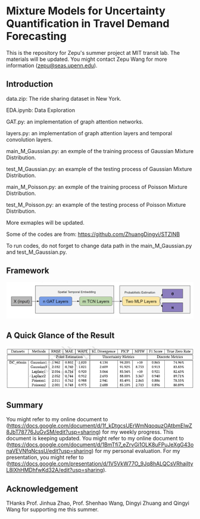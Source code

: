 # Mixture Models for Uncertainty Quantification in Travel Demand Forecasting

This is the repository for Zepu's summer project at MIT transit lab. The materials will be updated. You might contact Zepu Wang for more information (zepu@seas.upenn.edu).

## Introduction
data.zip: The ride sharing dataset in New York.

EDA.ipynb: Data Exploration

GAT.py: an implementation of graph attention networks.

layers.py: an implementation of graph attention layers and temporal convolution layers.

main_M_Gaussian.py: an exmple of the training process of Gaussian Mixture Distribution.

test_M_Gaussian.py: an example of the testing process of Gaussian Mixture Distribution.

main_M_Poisson.py: an exmple of the training process of Poisson Mixture Distribution.

test_M_Poisson.py: an example of the testing process of Poisson Mixture Distribution.

More exmaples will be updated.

Some of the codes are from: 
https://github.com/ZhuangDingyi/STZINB

To run codes, do not forget to change data path in the main_M_Gaussian.py and test_M_Gaussian.py.

## Framework
![Framework](Docs/structure.png)

## A Quick Glance of the Result
![Framework](Docs/Result.png)

## Summary
You might refer to my online document to (https://docs.google.com/document/d/1f_kDtgcsUErWmNqoquzOAtbmElwZ8JbT78776JuGvSM/edit?usp=sharing) for my weekly progress. This document is keeping updated.
You might refer to my online document to (https://docs.google.com/document/d/1BmTfi7_eZrvGi1OLK8uFPuJeXgG43onaVEVNfqNcssU/edit?usp=sharing) for my personal evaluation.
For my presentation, you might refer to (https://docs.google.com/presentation/d/1V5VkW77O_9Jq8hALQCsVRhajItyL8lXhHMDhfwKd32A/edit?usp=sharing).

## Acknowledgement

THanks Prof. Jinhua Zhao, Prof. Shenhao Wang, Dingyi Zhuang and Qingyi Wang for supporting me this summer.


